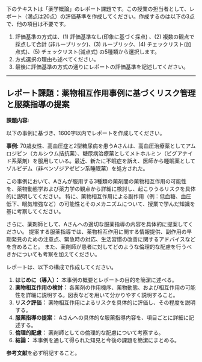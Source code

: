 下のテキストは「薬学概論」のレポート課題です。この授業の担当者として、レポート（満点は20点）の評価基準を作成してください。作成するのは以下の3点で、他の項目は不要です。

1. 評価基準の方式は、(1) 評価基準なし(印象に基づく採点) 、(2) 複数の観点で採点して合計  (非ルーブリック)、(3) ルーブリック、(4) チェックリスト(加点式)、(5) チェックリスト(減点式) の5種類から選択します。
2. 方式選択の理由も述べてください。
3. 最後に評価基準の方式の通りにレポートの評価基準を記述してください。

---------------------------------------
## レポート課題：薬物相互作用事例に基づくリスク管理と服薬指導の提案

**課題内容:**

以下の事例に基づき、1600字以内でレポートを作成してください。

**事例:** 70歳女性、高血圧症と2型糖尿病を患うAさんは、高血圧治療薬としてアムロジピン（カルシウム拮抗薬）、糖尿病治療薬としてメトホルミン（ビグアナイド系薬剤）を服用している。最近、新たに不眠症を訴え、医師から睡眠薬としてゾルピデム（非ベンゾジアゼピン系睡眠薬）を処方された。

この事例において、Aさんが服用する3種類の薬剤間の薬物相互作用の可能性を、薬物動態学および薬力学の観点から詳細に検討し、起こりうるリスクを具体的に説明してください。  特に、薬物相互作用による副作用（例：低血糖、血圧低下、眠気増強など）の可能性とそのメカニズムについて、授業で学んだ知識を基に考察してください。

さらに、薬剤師として、Aさんへの適切な服薬指導の内容を具体的に提案してください。  提案する服薬指導では、薬物相互作用に関する情報提供、副作用の早期発見のための注意点、緊急時の対応、生活習慣の改善に関するアドバイスなどを含めること。  また、薬剤師が患者に対してどのような倫理的な配慮を行うべきかについても考察を加えてください。

レポートは、以下の構成で作成してください。

1. **はじめに（導入）：** 本事例の概要とレポートの目的を簡潔に述べる。
2. **薬物相互作用の検討：** 各薬剤の作用機序、薬物動態、および相互作用の可能性を詳細に説明する。図表などを用いて分かりやすく説明すること。
3. **リスク評価：** 薬物相互作用によるリスクを具体的に評価し、その程度を説明する。
4. **服薬指導の提案：** Aさんへの具体的な服薬指導内容を、項目ごとに詳細に記述する。
5. **倫理的配慮：** 薬剤師としての倫理的な配慮について考察する。
6. **結論：** 本事例を通して得られた知見と今後の課題を簡潔にまとめる。


**参考文献**を必ず明記すること。
